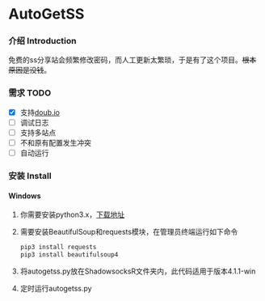 # AutoGetSS
### 介绍 Introduction

免费的ss分享站会频繁修改密码，而人工更新太繁琐，于是有了这个项目。~~根本原因是没钱~~。

### 需求 TODO

- [x] 支持[doub.io](https://doub.io/sszhfx/)
- [ ] 调试日志
- [ ] 支持多站点
- [ ] 不和原有配置发生冲突
- [ ] 自动运行

### 安装 Install

#### Windows

1. 你需要安装python3.x，[下载地址](https://www.python.org/downloads/release/python-360/)

2. 需要安装BeautifulSoup和requests模块，在管理员终端运行如下命令

   ```cmd
   pip3 install requests
   pip3 install beautifulsoup4
   ```

3. 将autogetss.py放在ShadowsocksR文件夹内，此代码适用于版本4.1.1-win

4. 定时运行autogetss.py

